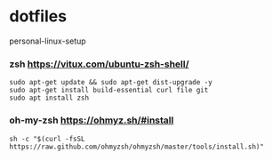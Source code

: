 # dotfiles
personal-linux-setup

### zsh https://vitux.com/ubuntu-zsh-shell/
```
sudo apt-get update && sudo apt-get dist-upgrade -y
sudo apt-get install build-essential curl file git
sudo apt install zsh
```

### oh-my-zsh https://ohmyz.sh/#install
```
sh -c "$(curl -fsSL https://raw.github.com/ohmyzsh/ohmyzsh/master/tools/install.sh)"
```
